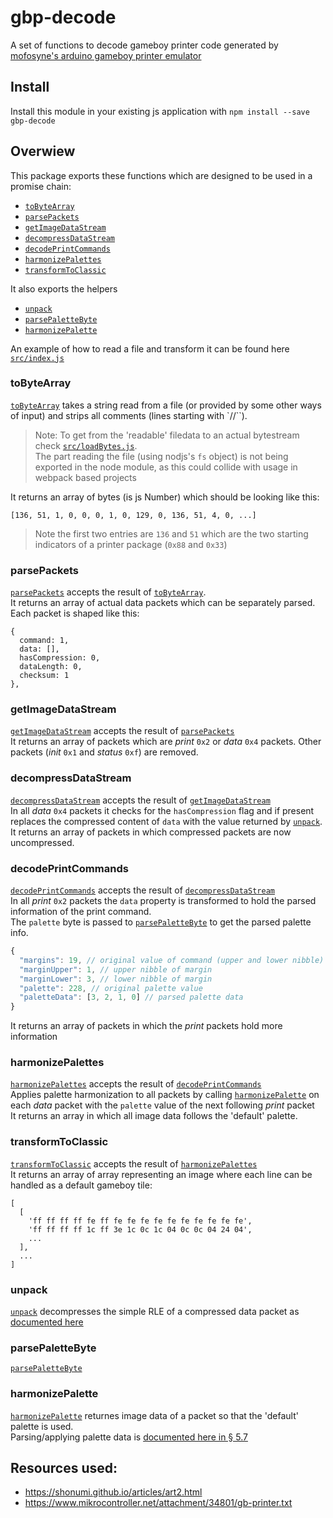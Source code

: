 # gbp-decode
A set of functions to decode gameboy printer code generated by [mofosyne's arduino gameboy printer emulator](https://github.com/mofosyne/arduino-gameboy-printer-emulator)

## Install
Install this module in your existing js application with `npm install --save gbp-decode`
  
## Overwiew
This package exports these functions which are designed to be used in a promise chain:
* [`toByteArray`](#tobytearray)
* [`parsePackets`](#parsepackets)
* [`getImageDataStream`](#getimagedatastream)
* [`decompressDataStream`](#decompressdatastream)
* [`decodePrintCommands`](#decodeprintcommands)
* [`harmonizePalettes`](#harmonizepalettes)
* [`transformToClassic`](#transformtoclassic)

It also exports the helpers
* [`unpack`](#unpack)
* [`parsePaletteByte`](#parsepalettebyte)
* [`harmonizePalette`](#harmonizepalette)

An example of how to read a file and transform it can be found here [`src/index.js`](src/index.js)

### toByteArray
[`toByteArray`](src/toByteArray.js) takes a string read from a file (or provided by some other ways of input) and strips all comments (lines starting with `//``).  
> Note: To get from the 'readable' filedata to an actual bytestream check [`src/loadBytes.js`](src/loadBytes.js).  
> The part reading the file (using nodjs's `fs` object) is not being exported in the node module, as this could collide with usage in webpack based projects  

It returns an array of bytes (is js Number) which should be looking like this:  
```
[136, 51, 1, 0, 0, 0, 1, 0, 129, 0, 136, 51, 4, 0, ...]
```
> Note the first two entries are `136` and `51` which are the two starting indicators of a printer package (`0x88` and `0x33`)  

### parsePackets
[`parsePackets`](src/parsePackets.js) accepts the result of [`toByteArray`](#tobytearray).  
It returns an array of actual data packets which can be separately parsed.    
Each packet is shaped like this:  
```
{
  command: 1,
  data: [],
  hasCompression: 0,
  dataLength: 0,
  checksum: 1
},
```
 
### getImageDataStream
[`getImageDataStream`](src/getImageDataStream.js) accepts the result of [`parsePackets`](#parsepackets)  
It returns an array of packets which are _print_ `0x2` or _data_ `0x4` packets. Other packets (_init_ `0x1` and _status_ `0xf`) are removed.  

### decompressDataStream
[`decompressDataStream`](src/decompressDataStream.js) accepts the result of [`getImageDataStream`](#getimagedatastream)  
In all _data_ `0x4` packets it checks for the `hasCompression` flag and if present replaces the compressed content of `data` with the value returned by [`unpack`](#unpack).  
It returns an array of packets in which compressed packets are now uncompressed.  

### decodePrintCommands
[`decodePrintCommands`](src/decodePrintCommands.js) accepts the result of [`decompressDataStream`](#decompressdatastream)  
In all _print_ `0x2` packets the `data` property is transformed to hold the parsed information of the print command.  
The `palette` byte is passed to [`parsePaletteByte`](#parsepalettebyte) to get the parsed palette info.  
``` javascript
{
  "margins": 19, // original value of command (upper and lower nibble)
  "marginUpper": 1, // upper nibble of margin
  "marginLower": 3, // lower nibble of margin
  "palette": 228, // original palette value
  "paletteData": [3, 2, 1, 0] // parsed palette data
}
```
It returns an array of packets in which the _print_ packets hold more information  

### harmonizePalettes
[`harmonizePalettes`](src/harmonizePalettes.js) accepts the result of [`decodePrintCommands`](#decodeprintcommands)  
Applies palette harmonization to all packets by calling [`harmonizePalette`](#harmonizepalette) on each _data_ packet with the `palette` value of the next following _print_ packet    
It returns an array in which all image data follows the 'default' palette.  

### transformToClassic
[`transformToClassic`](src/transformToClassic.js) accepts the result of [`harmonizePalettes`](#harmonizepalettes)  
It returns an array of array representing an image where each line can be handled as a default gameboy tile: 
```
[
  [
    'ff ff ff ff fe ff fe fe fe fe fe fe fe fe fe fe',
    'ff ff ff ff 1c ff 3e 1c 0c 1c 04 0c 0c 04 24 04',
    ...
  ],
  ...
]
```

### unpack
[`unpack`](src/unpack.js) decompresses the simple RLE of a compressed data packet as [documented here](https://shonumi.github.io/articles/art2.html) 

### parsePaletteByte
[`parsePaletteByte`](src/parsePaletteByte.js) 

### harmonizePalette
[`harmonizePalette`](src/harmonizePalette.js) returnes image data of a packet so that the 'default' palette is used.  
Parsing/applying palette data is [documented here in § 5.7](https://www.mikrocontroller.net/attachment/34801/gb-printer.txt)

## Resources used:
* https://shonumi.github.io/articles/art2.html  
* https://www.mikrocontroller.net/attachment/34801/gb-printer.txt  

